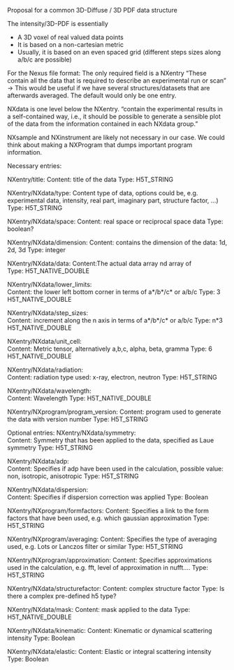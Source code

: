 Proposal for a common 3D-Diffuse / 3D PDF data structure
 
The intensity/3D-PDF is essentially
- A 3D voxel of real valued data points
- It is based on a non-cartesian metric
- Usually, it is based on an even spaced grid (different steps sizes along a/b/c are possible)
 
For the Nexus file format:
The only required field is a NXentry “These contain all the data that is required to describe an experimental run or scan” → This would be useful if we have several structures/datasets that are afterwards averaged. The default would only be one entry. 

NXdata is one level below the NXentry. “contain the experimental results in a self-contained way, i.e., it should be possible to generate a sensible plot of the data from the information contained in each NXdata group.”

NXsample and NXinstrument are likely not necessary in our case. We could think about making a NXProgram that dumps important program information.

Necessary entries:

NXentry/title:
Content: title of the data
Type: H5T_STRING

NXentry/NXdata/type: 
Content type of data, options could be, e.g.  experimental data, intensity, real part, imaginary part, structure factor,  …)
Type: H5T_STRING

NXentry/NXdata/space: 
Content: real space or reciprocal space data 
Type: boolean?  

NXentry/NXdata/dimension: 
Content: contains the dimension of the data: 1d, 2d, 3d 
Type: integer

NXentry/NXdata/data: 
Content:The actual data array nd array of  
Type: H5T_NATIVE_DOUBLE

NXentry/NXdata/lower_limits:  
Content: the lower left bottom corner in terms of a*/b*/c*  or a/b/c
Type: 3 H5T_NATIVE_DOUBLE

NXentry/NXdata/step_sizes:  
Content: increment along the n axis in terms of  a*/b*/c*  or a/b/c
Type: n*3 H5T_NATIVE_DOUBLE

NXentry/NXdata/unit_cell:  
Content: Metric tensor, alternatively a,b,c, alpha, beta, gramma
Type: 6 H5T_NATIVE_DOUBLE

NXentry/NXdata/radiation:  
Content: radiation type used: x-ray, electron, neutron
Type: H5T_STRING

NXentry/NXdata/wavelength:  
Content: Wavelength
Type:  H5T_NATIVE_DOUBLE

NXentry/NXprogram/program_version:
Content: program used to generate the data with version number
Type: H5T_STRING

Optional entries:
NXentry/NXdata/symmetry:  
Content: Symmetry that has been applied to the data, specified as Laue symmetry
Type:  H5T_STRING

NXentry/NXdata/adp:  
Content: Specifies if adp have been used in the calculation, possible value: non, isotropic, anisotropic
Type:  H5T_STRING

NXentry/NXdata/dispersion:  
Content: Specifies if dispersion correction was applied
Type:  Boolean

NXentry/NXprogram/formfactors: 
Content: Specifies a link to the form factors that have been used, e.g. which gaussian approximation
Type:  H5T_STRING

NXentry/NXprogram/averaging: 
Content: Specifies the type of averaging used, e.g. Lots or Lanczos filter or similar
Type:  H5T_STRING

NXentry/NXprogram/approximation: 
Content: Specifies approximations used in the calculation, e.g. fft, level of approximation in nufft….
Type:  H5T_STRING
 
NXentry/NXdata/structurefactor: 
Content: complex structure factor
Type: Is there a complex pre-defined h5 type?

NXentry/NXdata/mask: 
Content: mask applied to the data
Type: H5T_NATIVE_DOUBLE

NXentry/NXdata/kinematic: 
Content: Kinematic or dynamical scattering intensity
Type: Boolean

NXentry/NXdata/elastic: 
Content: Elastic or integral scattering intensity
Type: Boolean

